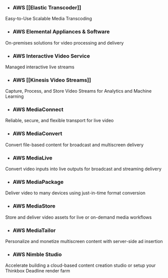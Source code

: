 - ### AWS [[Elastic Transcoder]]
Easy-to-Use Scalable Media Transcoding

* ### AWS Elemental Appliances & Software
On-premises solutions for video processing and delivery

 * ### AWS Interactive Video Service
Managed interactive live streams

* ### AWS [[Kinesis Video Streams]]
Capture, Process, and Store Video Streams for Analytics and Machine Learning

* ### AWS MediaConnect
Reliable, secure, and flexible transport for live video

* ### AWS MediaConvert
Convert file-based content for broadcast and multiscreen delivery

* ### AWS MediaLive
Convert video inputs into live outputs for broadcast and streaming delivery

* ### AWS MediaPackage
Deliver video to many devices using just-in-time format conversion

* ### AWS MediaStore
Store and deliver video assets for live or on-demand media workflows

* ### AWS MediaTailor
Personalize and monetize multiscreen content with server-side ad insertion

* ### AWS Nimble Studio
Accelerate building a cloud-based content creation studio or setup your Thinkbox Deadline render farm

